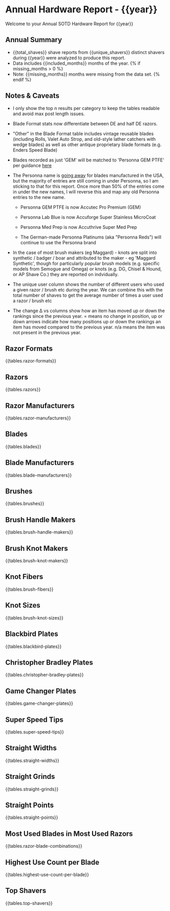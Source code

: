 # Annual Hardware Report - {{year}}

Welcome to your Annual SOTD Hardware Report for {{year}}

## Annual Summary

* {{total_shaves}} shave reports from {{unique_shavers}} distinct shavers during {{year}} were analyzed to produce this report.
* Data includes {{included_months}} months of the year.
{% if missing_months > 0 %}
* Note: {{missing_months}} months were missing from the data set.
{% endif %}

## Notes & Caveats

* I only show the top n results per category to keep the tables readable and avoid max post length issues.

* Blade Format stats now differentiate between DE and half DE razors.

* "Other" in the Blade Format table includes vintage reusable blades (including Rolls, Valet Auto Strop, and old-style lather catchers with wedge blades) as well as other antique proprietary blade formats (e.g. Enders Speed Blade)

* Blades recorded as just 'GEM' will be matched to 'Personna GEM PTFE' per guidance [here](https://www.reddit.com/r/Wetshaving/comments/19a43q7/comment/kil95r8/)

* The Personna name is [going away](https://www.google.com/url?sa=t&source=web&rct=j&opi=89978449&url=https://www.badgerandblade.com/forum/threads/what-do-you-know-about-this-personna-no-longer-exists.647703/&ved=2ahUKEwiyi4n7pPKFAxXeLtAFHfNVDz8QFnoECAQQAQ&usg=AOvVaw38QYgjzknuIIIV94b6VDP5) for blades manufactured in the USA, but the majority of entries are still coming in under Personna, so I am sticking to that for this report. Once more than 50% of the entries come in under the new names, I will reverse this and map any old Personna entries to the new name.

    * Personna GEM PTFE is now Accutec Pro Premium (GEM)
  
    * Personna Lab Blue is now Accuforge Super Stainless MicroCoat
  
    * Personna Med Prep is now Accuthrive Super Med Prep

    * The German-made Personna Platinums (aka "Personna Reds") will continue to use the Personna brand

* In the case of most brush makers (eg Maggard) - knots are split into synthetic / badger / boar and attributed to the maker - eg 'Maggard Synthetic', though for particularly popular brush models (e.g. specific models from Semogue and Omega) or knots (e.g. DG, Chisel & Hound, or AP Shave Co.) they are reported on indvidually.

* The unique user column shows the number of different users who used a given razor / brush etc during the year. We can combine this with the total number of shaves to get the average number of times a user used a razor / brush etc

* The change Δ vs columns show how an item has moved up or down the rankings since the previous year. = means no change in position, up or down arrows indicate how many positions up or down the rankings an item has moved compared to the previous year. n/a means the item was not present in the previous year.

## Razor Formats

{{tables.razor-formats}}

## Razors

{{tables.razors}}

## Razor Manufacturers

{{tables.razor-manufacturers}}

## Blades

{{tables.blades}}

## Blade Manufacturers

{{tables.blade-manufacturers}}

## Brushes

{{tables.brushes}}

## Brush Handle Makers

{{tables.brush-handle-makers}}

## Brush Knot Makers

{{tables.brush-knot-makers}}

## Knot Fibers

{{tables.brush-fibers}}

## Knot Sizes

{{tables.brush-knot-sizes}}

## Blackbird Plates

{{tables.blackbird-plates}}

## Christopher Bradley Plates

{{tables.christopher-bradley-plates}}

## Game Changer Plates

{{tables.game-changer-plates}}

## Super Speed Tips

{{tables.super-speed-tips}}

## Straight Widths

{{tables.straight-widths}}

## Straight Grinds

{{tables.straight-grinds}}

## Straight Points

{{tables.straight-points}}

## Most Used Blades in Most Used Razors

{{tables.razor-blade-combinations}}

## Highest Use Count per Blade

{{tables.highest-use-count-per-blade}}

## Top Shavers

{{tables.top-shavers}}
